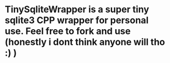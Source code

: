 # TinySqliteWrapper is a super tiny sqlite3 CPP wrapper for personal use. Feel free to fork and use (honestly i dont think anyone will tho :) )
